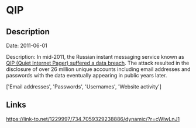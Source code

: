 # QIP

## Description

Date: 2011-06-01

Description:
In mid-2011, the Russian instant messaging service known as  <a href="http://securityaffairs.co/wordpress/51118/data-breach/qip-data-breach.html" target="_blank" rel="noopener">QIP (Quiet Internet Pager) suffered a data breach</a>. The attack resulted in the disclosure of over 26 million unique accounts including email addresses and passwords with the data eventually appearing in public years later.


['Email addresses', 'Passwords', 'Usernames', 'Website activity']

## Links

https://link-to.net/1229997/734.7059329238886/dynamic/?r=cWlwLnJ1
